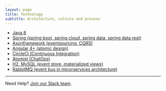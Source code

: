 ```yaml
---
layout: page
title: Technology
subtitle: Architecture, culture and process
---
```


- [Java 8](https://java.com/en/)
- [Spring (spring boot, spring cloud, spring data, spring data rest)](https://spring.io/)
- [Axonframework (eventsourcing, CQRS)](https://axoniq.io/)
- [Angular 4+ (atomic design)](https://angular.io/)
- [CircleCI (Continuous Integration)](https://circleci.com/)
- [Atomist (ChatOps)](https://atomist.com/)
- [H2, MySQL (event store, materialized views)](https://www.mysql.com/)
- [RabbitMQ (event bus in micorservices architecture)](https://www.rabbitmq.com/)

------------------------------------------------
Need Help?  [Join our Slack team][slack].

[idugalic]: http://idugalic.pro
[lab]: http://lab.idugalic.pro
[slack]: https://communityinviter.com/apps/idugalic/idugalic
